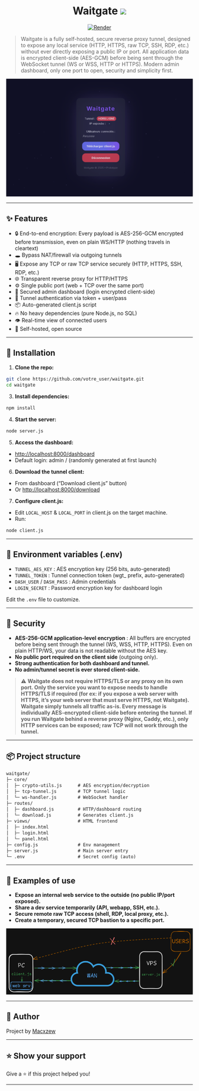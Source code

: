 <h1 align="center">Waitgate <img src="https://static.wikia.nocookie.net/nicos-nextbots-fanmade/images/4/43/Reverse_cube.gif/revision/latest/scale-to-width/360?cb=20240616013522" width="40px"></h1>

<p align="center">
  <a href="https://waitgate.onrender.com/">
    <img alt="Render" src="https://img.shields.io/badge/live%20demo-render-purple?logo=glitch">
  </a>
</p>

> Waitgate is a fully self-hosted, secure reverse proxy tunnel, designed to expose any local service (HTTP, HTTPS, raw TCP, SSH, RDP, etc.) without ever directly exposing a public IP or port. All application data is encrypted client-side (AES-GCM) before being sent through the WebSocket tunnel (WS or WSS, HTTP or HTTPS). Modern admin dashboard, only one port to open, security and simplicity first.

<p align="center">
  <a href="https://waitgate.onrender.com/">
    <img alt="Waitgate UI" src="./assets/ui.png" width="650"/>
  </a>
</p>

---

## ✨ Features

- 🔒 End-to-end encryption: Every payload is AES-256-GCM encrypted before transmission, even on plain WS/HTTP (nothing travels in cleartext)
- 🕳️ Bypass NAT/firewall via outgoing tunnels
- 🖥️ Expose any TCP or raw TCP service securely (HTTP, HTTPS, SSH, RDP, etc.)
- 🌐 Transparent reverse proxy for HTTP/HTTPS
- ⚙️ Single public port (web + TCP over the same port)
- 🔧 Secured admin dashboard (login encrypted client-side)
- 🔑 Tunnel authentication via token + user/pass
- 📦 Auto-generated client.js script
- 🔥 No heavy dependencies (pure Node.js, no SQL)
- 👁️ Real-time view of connected users
- 👤 Self-hosted, open source

---

## 🚀 Installation

1. **Clone the repo:**

```bash
git clone https://github.com/votre_user/waitgate.git
cd waitgate
```

3. **Install dependencies:**

```bash
npm install
```

4. **Start the server:**

```bash
node server.js
```

5. **Access the dashboard:**

- [http://localhost:8000/dashboard](http://localhost:8000/dashboard)
- Default login: admin / (randomly generated at first launch)

6. **Download the tunnel client:**

- From dashboard (“Download client.js” button)
- Or [http://localhost:8000/download](http://localhost:8000/download)

7. **Configure client.js:**

- Edit `LOCAL_HOST` & `LOCAL_PORT` in client.js on the target machine.
- Run:

```bash
node client.js
```

---

## 🧰 Environment variables (.env)

- `TUNNEL_AES_KEY` : AES encryption key (256 bits, auto-generated)
- `TUNNEL_TOKEN` : Tunnel connection token (wgt_ prefix, auto-generated)
- `DASH_USER` / `DASH_PASS` : Admin credentials
- `LOGIN_SECRET` : Password encryption key for dashboard login

Edit the `.env` file to customize.

---

## 🔐 Security

- **AES-256-GCM application-level encryption** : All buffers are encrypted before being sent through the tunnel (WS, WSS, HTTP, HTTPS). Even on plain HTTP/WS, your data is not readable without the AES key.
- **No public port required on the client side** (outgoing only).
- **Strong authentication for both dashboard and tunnel.**
- **No admin/tunnel secret is ever stored client-side.**

> ⚠️ **Waitgate does not require HTTPS/TLS or any proxy on its own port. Only the service you want to expose needs to handle HTTPS/TLS if required (for ex: if you expose a web server with HTTPS, it’s your web server that must serve HTTPS, not Waitgate). Waitgate simply tunnels all traffic as-is. Every message is individually AES-encrypted client-side before entering the tunnel. If you run Waitgate behind a reverse proxy (Nginx, Caddy, etc.), only HTTP services can be exposed; raw TCP will not work through the tunnel.**

---

## 📦 Project structure

```
waitgate/
├─ core/
│  ├─ crypto-utils.js      # AES encryption/decryption
│  ├─ tcp-tunnel.js        # TCP tunnel logic
│  └─ ws-handler.js        # WebSocket handler
├─ routes/
│  ├─ dashboard.js         # HTTP/dashboard routing
│  └─ download.js          # Generates client.js
├─ views/                  # HTML frontend
│  ├─ index.html
│  ├─ login.html
│  └─ panel.html
├─ config.js               # Env management
├─ server.js               # Main server entry
└─ .env                    # Secret config (auto)
```

---

## 📝 Examples of use

- **Expose an internal web service to the outside (no public IP/port exposed).**
- **Share a dev service temporarily (API, webapp, SSH, etc.).**
- **Secure remote raw TCP access (shell, RDP, local proxy, etc.).**
- **Create a temporary, secured TCP bastion to a specific port.**

<img alt="Waitgate UI" src="./assets/ex.png" width="650"/>

---

## 👤 Author

Project by [Macxzew](https://github.com/Macxzew)

---

## ⭐ Show your support

Give a ⭐️ if this project helped you!

***
